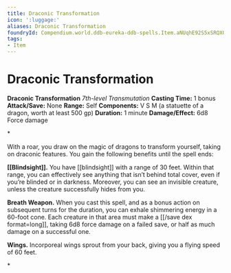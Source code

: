 ```yaml
---
title: Draconic Transformation
icon: ':luggage:'
aliases: Draconic Transformation
foundryId: Compendium.world.ddb-eureka-ddb-spells.Item.aNUqhE92S5xSRQXQ
tags:
- Item
---
```


# Draconic Transformation

**Draconic Transformation**
_7th-level Transmutation_
**Casting Time:** 1 bonus
**Attack/Save:** None
**Range:** Self
**Components:** V S M (a statuette of a dragon, worth at least 500 gp)
**Duration:** 1 minute
**Damage/Effect:** 6d8 Force damage

*<p>With a roar, you draw on the magic of dragons to transform yourself, taking on draconic features. You gain the following benefits until the spell ends:

**[[Blindsight]].** You have [[blindsight]] with a range of 30 feet. Within that range, you can effectively see anything that isn’t behind total cover, even if you’re blinded or in darkness. Moreover, you can see an invisible creature, unless the creature successfully hides from you.

**Breath Weapon.** When you cast this spell, and as a bonus action on subsequent turns for the duration, you can exhale shimmering energy in a 60-foot cone. Each creature in that area must make a [[/save dex format=long]], taking 6d8 force damage on a failed save, or half as much damage on a successful one.

**Wings.** Incorporeal wings sprout from your back, giving you a flying speed of 60 feet.</p>*